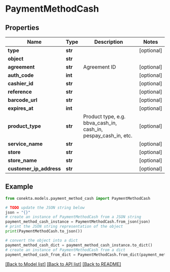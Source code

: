 # PaymentMethodCash


## Properties

Name | Type | Description | Notes
------------ | ------------- | ------------- | -------------
**type** | **str** |  | [optional] 
**object** | **str** |  | 
**agreement** | **str** | Agreement ID | [optional] 
**auth_code** | **int** |  | [optional] 
**cashier_id** | **str** |  | [optional] 
**reference** | **str** |  | [optional] 
**barcode_url** | **str** |  | [optional] 
**expires_at** | **int** |  | [optional] 
**product_type** | **str** | Product type, e.g. bbva_cash_in, cash_in, pespay_cash_in, etc. | [optional] 
**service_name** | **str** |  | [optional] 
**store** | **str** |  | [optional] 
**store_name** | **str** |  | [optional] 
**customer_ip_address** | **str** |  | [optional] 

## Example

```python
from conekta.models.payment_method_cash import PaymentMethodCash

# TODO update the JSON string below
json = "{}"
# create an instance of PaymentMethodCash from a JSON string
payment_method_cash_instance = PaymentMethodCash.from_json(json)
# print the JSON string representation of the object
print(PaymentMethodCash.to_json())

# convert the object into a dict
payment_method_cash_dict = payment_method_cash_instance.to_dict()
# create an instance of PaymentMethodCash from a dict
payment_method_cash_from_dict = PaymentMethodCash.from_dict(payment_method_cash_dict)
```
[[Back to Model list]](../README.md#documentation-for-models) [[Back to API list]](../README.md#documentation-for-api-endpoints) [[Back to README]](../README.md)


